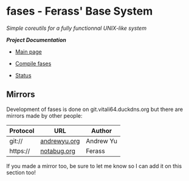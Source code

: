 # fases - Ferass' Base System

*Simple coreutils for a fully functionnal UNIX-like system*

***Project Documentation***

- [Main page](README.md)

- [Compile fases](COMPILE.md)

- [Status](STATUS.md)

## Mirrors

Development of fases is done on git.vitali64.duckdns.org but there are 
mirrors made by other people:

| Protocol | URL | Author |
|----------|-----|--------|
| git:// | [andrewyu.org](git://git.andrewyu.org/fases.git) | Andrew Yu |
| https:// | [notabug.org](https://notabug.org/vitali64/fases) | Ferass |

If you made a mirror too, be sure to let me know so I can add it on this 
section too!

